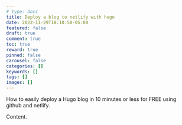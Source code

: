 ```yaml
---
# type: docs 
title: Deploy a blog to netlify with hugo
date: 2022-11-29T18:10:58-05:00
featured: false
draft: true
comment: true
toc: true
reward: true
pinned: false
carousel: false
categories: []
keywords: []
tags: []
images: []
---
```


How to easily deploy a Hugo blog in 10 minutes or less for FREE using github and netlify.

<!--more-->

Content.
